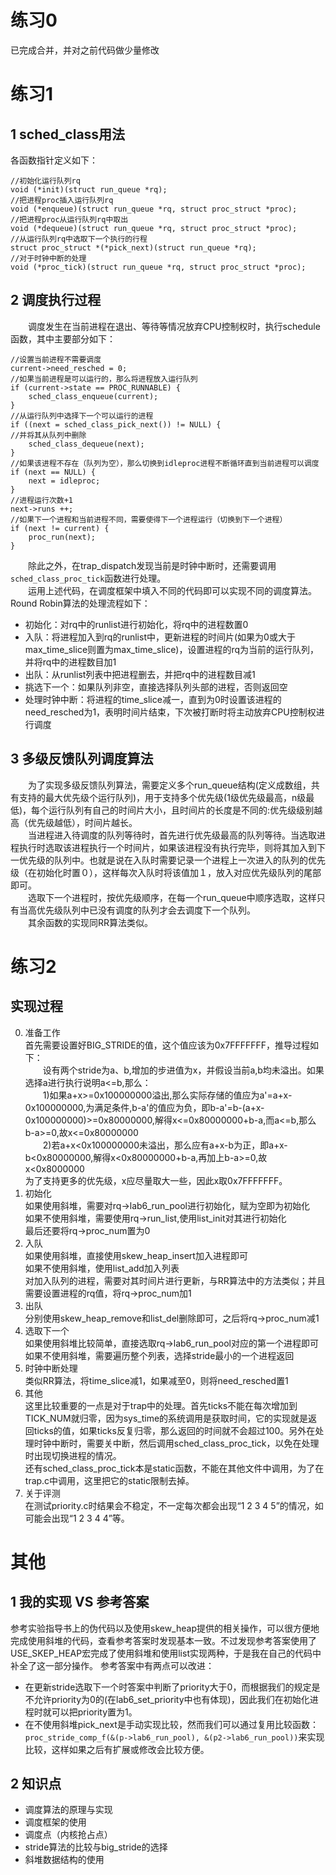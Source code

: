 练习0
===
已完成合并，并对之前代码做少量修改

练习1
===
1 sched_class用法
---
各函数指针定义如下：
```
//初始化运行队列rq
void (*init)(struct run_queue *rq);
//把进程proc插入运行队列rq
void (*enqueue)(struct run_queue *rq, struct proc_struct *proc);
//把进程proc从运行队列rq中取出
void (*dequeue)(struct run_queue *rq, struct proc_struct *proc);
//从运行队列rq中选取下一个执行的行程
struct proc_struct *(*pick_next)(struct run_queue *rq);
//对于时钟中断的处理
void (*proc_tick)(struct run_queue *rq, struct proc_struct *proc);
```
2 调度执行过程
---
　　调度发生在当前进程在退出、等待等情况放弃CPU控制权时，执行schedule函数，其中主要部分如下：
```
//设置当前进程不需要调度
current->need_resched = 0;
//如果当前进程是可以运行的，那么将进程放入运行队列  
if (current->state == PROC_RUNNABLE) {
    sched_class_enqueue(current);
}
//从运行队列中选择下一个可以运行的进程
if ((next = sched_class_pick_next()) != NULL) {
//并将其从队列中删除
    sched_class_dequeue(next);
}
//如果该进程不存在（队列为空），那么切换到idleproc进程不断循环直到当前进程可以调度 
if (next == NULL) {
    next = idleproc;
}
//进程运行次数+1
next->runs ++;
//如果下一个进程和当前进程不同，需要使得下一个进程运行（切换到下一个进程）
if (next != current) {
    proc_run(next);
}
```
　　除此之外，在trap_dispatch发现当前是时钟中断时，还需要调用`sched_class_proc_tick`函数进行处理。  
　　运用上述代码，在调度框架中填入不同的代码即可以实现不同的调度算法。
Round Robin算法的处理流程如下：
+ 初始化：对rq中的runlist进行初始化，将rq中的进程数置0
+ 入队：将进程加入到rq的runlist中，更新进程的时间片(如果为0或大于max_time_slice则置为max_time_slice)，设置进程的rq为当前的运行队列，并将rq中的进程数目加1
+ 出队：从runlist列表中把进程删去，并把rq中的进程数目减1
+ 挑选下一个：如果队列非空，直接选择队列头部的进程，否则返回空
+ 处理时钟中断：将进程的time_slice减一，直到为0时设置该进程的need_resched为1，表明时间片结束，下次被打断时将主动放弃CPU控制权进行调度

3 多级反馈队列调度算法
---
　　为了实现多级反馈队列算法，需要定义多个run_queue结构(定义成数组，共有支持的最大优先级个运行队列)，用于支持多个优先级(1级优先级最高，n级最低)，每个运行队列有自己的时间片大小，且时间片的长度是不同的:优先级级别越高（优先级越低），时间片越长。  
　　当进程进入待调度的队列等待时，首先进行优先级最高的队列等待。当选取进程执行时选取该进程执行一个时间片，如果该进程没有执行完毕，则将其加入到下一优先级的队列中。也就是说在入队时需要记录一个进程上一次进入的队列的优先级（在初始化时置０），这样每次入队时将该值加１，放入对应优先级队列的尾部即可。  
　　选取下一个进程时，按优先级顺序，在每一个run_queue中顺序选取，这样只有当高优先级队列中已没有调度的队列才会去调度下一个队列。  
　　其余函数的实现同RR算法类似。  

练习2
===
实现过程
---
0. 准备工作  
	首先需要设置好BIG_STRIDE的值，这个值应该为0x7FFFFFFF，推导过程如下：  
	　　设有两个stride为a、b,增加的步进值为x，并假设当前a,b均未溢出。如果选择a进行执行说明a<=b,那么：  
	　　1)如果a+x>=0x100000000溢出,那么实际存储的值应为a'=a+x-0x100000000,为满足条件,b-a'的值应为负，即b-a'=b-(a+x-0x100000000)>=0x80000000,解得x<=0x80000000+b-a,而a<=b,那么b-a>=0,故x<=0x80000000  
	　　2)若a+x<0x100000000未溢出，那么应有a+x-b为正，即a+x-b<0x80000000,解得x<0x80000000+b-a,再加上b-a>=0,故x<0x8000000  
	为了支持更多的优先级，x应尽量取大一些，因此x取0x7FFFFFFF。
1. 初始化  
	如果使用斜堆，需要对rq->lab6_run_pool进行初始化，赋为空即为初始化  
	如果不使用斜堆，需要使用rq->run_list,使用list_init对其进行初始化  
	最后还要将rq->proc_num置为0  
2. 入队  
	如果使用斜堆，直接使用skew_heap_insert加入进程即可  
	如果不使用斜堆，使用list_add加入列表  
	对加入队列的进程，需要对其时间片进行更新，与RR算法中的方法类似；并且需要设置进程的rq值，将rq->proc_num加1
3. 出队  
	分别使用skew_heap_remove和list_del删除即可，之后将rq->proc_num减1
4. 选取下一个  
	如果使用斜堆比较简单，直接选取rq->lab6_run_pool对应的第一个进程即可  
	如果不使用斜堆，需要遍历整个列表，选择stride最小的一个进程返回
5. 时钟中断处理  
	类似RR算法，将time_slice减1，如果减至0，则将need_resched置1
6. 其他  
	这里比较重要的一点是对于trap中的处理。首先ticks不能在每次增加到TICK_NUM就归零，因为sys_time的系统调用是获取时间，它的实现就是返回ticks的值，如果ticks反复归零，那么返回的时间就不会超过100。另外在处理时钟中断时，需要关中断，然后调用sched_class_proc_tick，以免在处理时出现切换进程的情况。  
	还有sched_class_proc_tick本是static函数，不能在其他文件中调用，为了在trap.c中调用，这里把它的static限制去掉。
7. 关于评测  
	在测试priority.c时结果会不稳定，不一定每次都会出现“1 2 3 4 5”的情况，如可能会出现“1 2 3 4 4”等。

其他
===
1 我的实现 VS 参考答案
---
参考实验指导书上的伪代码以及使用skew_heap提供的相关操作，可以很方便地完成使用斜堆的代码，查看参考答案时发现基本一致。不过发现参考答案使用了USE_SKEP_HEAP宏完成了使用斜堆和使用list实现两种，于是我在自己的代码中补全了这一部分操作。
参考答案中有两点可以改进：
+ 在更新stride选取下一个时答案中判断了priority大于0，而根据我们的规定是不允许priority为0的(在lab6_set_priority中也有体现)，因此我们在初始化进程时就可以把priority置为1。
+ 在不使用斜堆pick_next是手动实现比较，然而我们可以通过复用比较函数：`proc_stride_comp_f(&(p->lab6_run_pool), &(p2->lab6_run_pool))`来实现比较，这样如果之后有扩展或修改会比较方便。  

2 知识点
---
- 调度算法的原理与实现
- 调度框架的使用
- 调度点（内核抢占点）
- stride算法的比较与big_stride的选择
- 斜堆数据结构的使用
